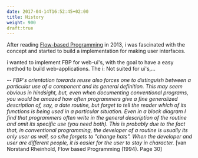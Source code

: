 ```yaml
---
date: 2017-04-14T16:52:45+02:00
title: History
weight: 900
draft:true
---
```


After reading [Flow-based Programming](http://www.jpaulmorrison.com/fbp/) in 2013, i was fascinated with the concept and
 started to build a implementation for making user interfaces. 

i wanted to implement FBP for web-ui's, with the goal to have a easy method to build web-applications. 
The 
i: Not suited for ui's,...


-- <cite>FBP's orientation towards reuse also forces one to distinguish between a particular use of a component and its general definition. This may seem obvious in hindsight, but, even when documenting conventional programs, you would be amazed how often programmers give a fine generalized description of, say, a date routine, but forget to tell the reader which of its functions is being used in a particular situation. Even in a block diagram I find that programmers often write in the general description of the routine and omit its specific use (you need both). This is probably due to the fact that, in conventional programming, the developer of a routine is usually its only user as well, so s/he forgets to "change hats". When the developer and user are different people, it is easier for the user to stay in character.</cite> [van Norstand Rheinhold, Flow based Programming (1994). Page 30]
